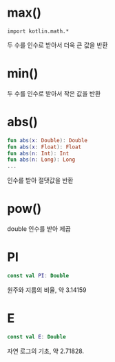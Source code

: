 # max()

`import kotlin.math.*`

두 수를 인수로 받아서 더욱 큰 값을 반환

# min()

두 수를 인수로 받아서 작은 값을 반환

# abs()
```kt
fun abs(x: Double): Double
fun abs(x: Float): Float
fun abs(n: Int): Int
fun abs(n: Long): Long
...

```
인수를 받아 절댓값을 반환

# pow()

double 인수를 받아 제곱

# PI
```kt
const val PI: Double
```
원주와 지름의 비율, 약 3.14159

# E
```kt
const val E: Double
```
자연 로그의 기초, 약 2.71828.

